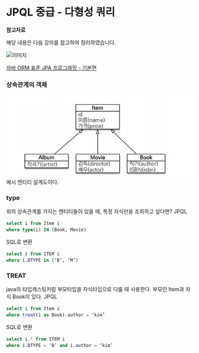 # JPQL 중급 - 다형성 쿼리

**참고자료**

해당 내용은 다음 강의를 참고하여 정리하였습니다.

![이미지](https://cdn.inflearn.com/public/courses/324109/course_cover/161476f8-f0b7-4b04-b293-ce648c2ea445/kyh_jsp.png)

[자바 ORM 표준 JPA 프로그래밍 - 기본편](https://www.inflearn.com/course/ORM-JPA-Basic/dashboard)



### 상속관계의 객체
![image-20231021160649834](img/image-20231021160649834.png)
예시 엔티티 설계도이다.
### type
위의 상속관계를 가지는 엔티티들이 있을 때, 특정 자식만을 조회하고 싶다면?
JPQL
```sql
select i from Item i
where type(i) IN (Book, Movie)
```
SQL로 변환
```sql
select i from ITEM i
where i.DTYPE in (‘B’, ‘M’)
```
### TREAT
java의 타입캐스팅처럼 부모타입을 자식타입으로 다룰 때 사용한다.
부모인 Item과 자식 Book이 있다.
JPQL
```sql
select i from Item i
where treat(i as Book).author = ‘kim’
```
SQL로 변환
```sql
select i.* from ITEM i
where i.DTYPE = ‘B’ and i.author = ‘kim’
```
